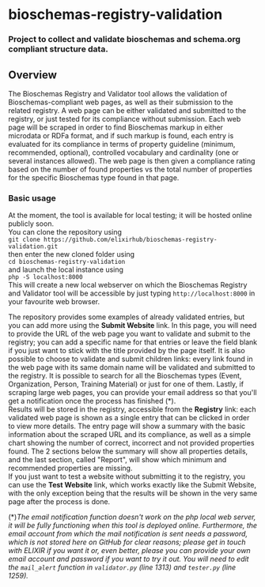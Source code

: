 # bioschemas-registry-validation
### Project to collect and validate bioschemas and schema.org compliant structure data.
## Overview
The Bioschemas Registry and Validator tool allows the validation of Bioschemas-compliant web pages, as well as their submission to the related registry. A web page can be either validated and submitted to the registry, or just tested for its compliance without submission. Each web page will be scraped in order to find Bioschemas markup in either microdata or RDFa format, and if such markup is found, each entry is evaluated for its compliance in terms of property guideline (minimum, recommended, optional), controlled vocabulary and cardinality (one or several instances allowed). The web page is then given a compliance rating based on the number of found properties vs the total number of properties for the specific Bioschemas type found in that page.
 
### Basic usage
At the moment, the tool is available for local testing; it will be hosted online publicly soon.  
You can clone the repository using  
`git clone https://github.com/elixirhub/bioschemas-registry-validation.git`  
then enter the new cloned folder using   
`cd bioschemas-registry-validation`  
and launch the local instance using  
`php -S localhost:8000`  
This will create a new local webserver on which the Bioschemas Registry and Validator tool will be accessible by just typing `http://localhost:8000` in your favourite web browser.  
  
The repository provides some examples of already validated entries, but you can add more using the **Submit Website** link. In this page, you will need to provide the URL of the web page you want to validate and submit to the registry; you can add a specific name for that entries or leave the field blank if you just want to stick with the title provided by the page itself. It is also possible to choose to validate and submit children links: every link found in the web page with its same domain name will be validated and submitted to the registry. It is possible to search for all the Bioschemas types (Event, Organization, Person, Training Material) or just for one of them. Lastly, if scraping large web pages, you can provide your email address so that you'll get a notification once the process has finished (\*).  
Results will be stored in the registry, accessible from the **Registry** link: each validated web page is shown as a single entry that can be clicked in order to view more details. The entry page will show a summary with the basic information about the scraped URL and its compliance, as well as a simple chart showing the number of correct, incorrect and not provided properties found. The 2 sections below the summary will show all properties details, and the last section, called "Report", will show which minimum and recommended properties are missing.  
If you just want to test a website without submitting it to the registry, you can use the **Test Website** link, which works exactly like the Submit Website, with the only exception being that the results will be shown in the very same page after the process is done.

(*)_The email notification function doesn't work on the php local web server, it will be fully functioning when this tool is deployed online. Furthermore, the email account from which the mail notification is sent needs a password, which is not stored here on GitHub for clear reasons; please get in touch with ELIXIR if you want it or, even better, please you can provide your own email account and password if you want to try it out. You will need to edit the `mail_alert` function in `validator.py` (line 1313) and `tester.py` (line 1259)._

